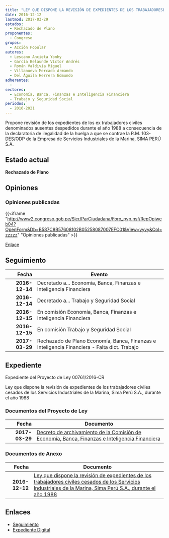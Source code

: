 ```yaml
---
title: "LEY QUE DISPONE LA REVISIÓN DE EXPEDIENTES DE LOS TRABAJADORESE CIVILES CESADOS DE LOS SERVICIOS INDUSTRIALES DE LA MARINA-SIMA PERÚ S.A. DURANTE EL AÑO 1988"
date: 2016-12-12
lastmod: 2017-03-29
estados: 
  - Rechazado de Plano
proponentes: 
  - Congreso
grupos: 
  - Acción Popular
autores: 
  - Lescano Ancieta Yonhy
  - García Belaunde Víctor Andrés
  - Román Valdivia Miguel
  - Villanueva Mercado Armando
  - Del Águila Herrera Edmundo
adherentes: 
  - 
sectores: 
  - Economía, Banca, Finanzas e Inteligencia Financiera
  - Trabajo y Seguridad Social
periodos: 
  - 2016-2021
---
```


Propone revisión de los expedientes de los ex trabajadores civiles denominados ausentes despedidos durante el año 1988 a consecuencia de la declaratoria de ilegalidad de la huelga a que se contrae la R.M. 103-DES/ODP de la Empresa de Servicios Industriales de la Marina, SIMA PERÚ S.A.


## Estado actual

**Rechazado de Plano**

## Opiniones

### Opiniones publicadas

{{<iframe "http://www2.congreso.gob.pe/Sicr/ParCiudadana/Foro_pvp.nsf/RepOpiweb04?OpenForm&Db=B587C8B57608102B05258087007EFC01&View=yyyy&Col=zzzzz" "Opiniones publicadas" >}}

[Enlace](http://www2.congreso.gob.pe/Sicr/ParCiudadana/Foro_pvp.nsf/RepOpiweb04?OpenForm&Db=B587C8B57608102B05258087007EFC01&View=yyyy&Col=zzzzz)

## Seguimiento

| Fecha | Evento |
|------:|--------|
| **2016-12-14** | Decretado a... Economía, Banca, Finanzas e Inteligencia Financiera|
| **2016-12-14** | Decretado a... Trabajo y Seguridad Social|
| **2016-12-15** | En comisión Economía, Banca, Finanzas e Inteligencia Financiera|
| **2016-12-15** | En comisión Trabajo y Seguridad Social|
| **2017-03-29** | Rechazado de Plano Economía, Banca, Finanzas e Inteligencia Financiera - Falta dict. Trabajo|


## Expediente

Expediente del Proyecto de Ley 00761/2016-CR

Ley que dispone la revisión de expedientes de los trabajadores civiles cesados de los Servicios Industriales de la Marina, Sima Perú S.A., durante el año 1988


### Documentos del Proyecto de Ley

| Fecha | Documento |
|------:|--------|
| **2017-03-29** | [Decreto de archivamiento de la Comisión de Economía, Banca, Finanzas e Inteligencia Financiera](http://www.leyes.congreso.gob.pe/Documentos/2016_2021/Decretos/Archivamiento/DA0076120170329.pdf) |

### Documentos de Anexo

| Fecha | Documento |
|------:|--------|
| **2016-12-12** | [Ley que dispone la revisión de expedientes de los trabajadores civiles cesados de los Servicios Industriales de la Marina, Sima Perú S.A., durante el año 1988](http://www.leyes.congreso.gob.pe/Documentos/2016_2021/Proyectos_de_Ley_y_de_Resoluciones_Legislativas/PL0076120161212.pdf) |

## Enlaces 

- [Seguimiento](http://www2.congreso.gob.pe/Sicr/TraDocEstProc/CLProLey2016.nsf/f7fff46988ca05b1052578e100829cc7/37905b6b05b4e3b3052580870078cf3a?OpenDocument)
- [Expediente Digital](http://www2.congreso.gob.pehttp://www2.congreso.gob.pe/Sicr/TraDocEstProc/CLProLey2016.nsf/f7fff46988ca05b1052578e100829cc7/37905b6b05b4e3b3052580870078cf3a?OpenDocument&Click=05257FB7005EB655.eb71d0cf91d8294e05256cdf006b5706/$Body/0.1C6C)
